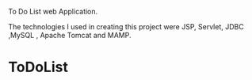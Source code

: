 To Do List web Application.

The technologies I used in creating this project were JSP, Servlet, JDBC ,MySQL , Apache Tomcat and MAMP. 



# ToDoList
